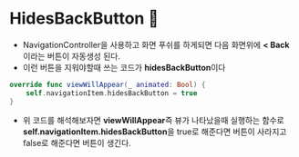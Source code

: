 # HidesBackButton 🚫

- NavigationController을 사용하고 화면 푸쉬를 하게되면 다음 화면위에 **< Back**이라는 버튼이 자동생성 된다.
- 이런 버튼을 지워야할때 쓰는 코드가 **hidesBackButton**이다

```swift
override func viewWillAppear(_ animated: Bool) {
    self.navigationItem.hidesBackButton = true
}
```

- 위 코드를 해석해보자면 **viewWillAppear**즉 뷰가 나타났을때 실행하는 함수로 **self.navigationItem.hidesBackButton**을 true로 해준다면 버튼이 사라지고 false로 해준다면 버튼이 생긴다.